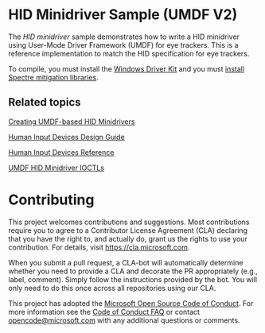 HID Minidriver Sample (UMDF V2)
======================================
The *HID minidriver* sample demonstrates how to write a HID minidriver using User-Mode Driver Framework (UMDF) for eye trackers. This is a reference implementation to match the HID specification for eye trackers.

To compile, you must install the [Windows Driver Kit](https://docs.microsoft.com/en-us/windows-hardware/drivers/download-the-wdk) and you must [install Spectre mitigation libraries](https://devblogs.microsoft.com/cppblog/spectre-mitigations-in-msvc/).

Related topics
--------------

[Creating UMDF-based HID Minidrivers](http://msdn.microsoft.com/en-us/library/windows/hardware/hh439579)

[Human Input Devices Design Guide](http://msdn.microsoft.com/en-us/library/windows/hardware/ff539952)

[Human Input Devices Reference](http://msdn.microsoft.com/en-us/library/windows/hardware/ff539956)

[UMDF HID Minidriver IOCTLs](http://msdn.microsoft.com/en-us/library/windows/hardware/hh463977)

# Contributing

This project welcomes contributions and suggestions. Most contributions require you to
agree to a Contributor License Agreement (CLA) declaring that you have the right to,
and actually do, grant us the rights to use your contribution. For details, visit
https://cla.microsoft.com.

When you submit a pull request, a CLA-bot will automatically determine whether you need
to provide a CLA and decorate the PR appropriately (e.g., label, comment). Simply follow the
instructions provided by the bot. You will only need to do this once across all repositories using our CLA.

This project has adopted the [Microsoft Open Source Code of Conduct](https://opensource.microsoft.com/codeofconduct/).
For more information see the [Code of Conduct FAQ](https://opensource.microsoft.com/codeofconduct/faq/)
or contact [opencode@microsoft.com](mailto:opencode@microsoft.com) with any additional questions or comments.
